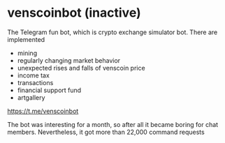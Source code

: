 # venscoinbot (inactive)

The Telegram fun bot, which is crypto exchange simulator bot. There are implemented

- mining
- regularly changing market behavior
- unexpected rises and falls of venscoin price
- income tax 
- transactions
- financial support fund
- artgallery

https://t.me/venscoinbot

The bot was interesting for a month, so after all it became boring for chat members. Nevertheless, it got more than 22,000 command requests
